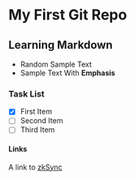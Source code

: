 # My First Git Repo

## Learning Markdown

* Random Sample Text
* Sample Text With **Emphasis**

### Task List

- [x] First Item
- [ ] Second Item
- [ ] Third Item

#### Links

A link to [zkSync](https://zksync.io)